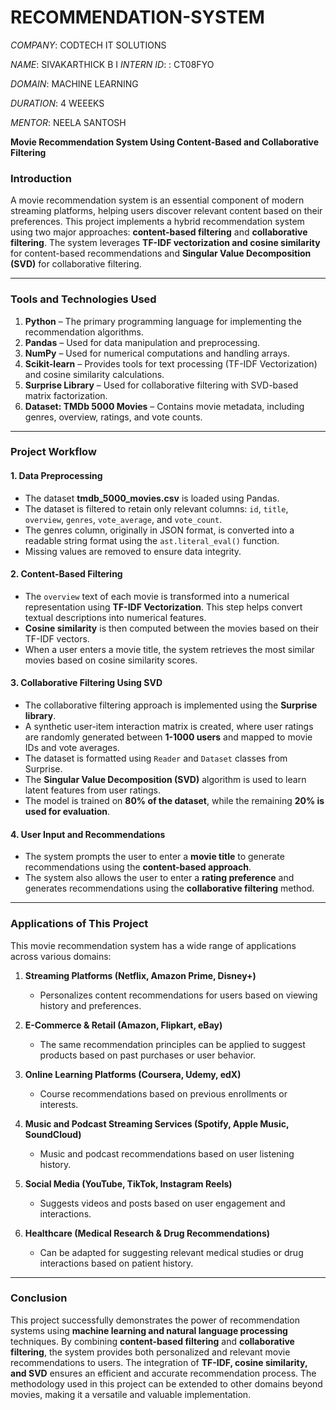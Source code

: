 # RECOMMENDATION-SYSTEM

*COMPANY*: CODTECH IT SOLUTIONS

*NAME*: SIVAKARTHICK B
I
*INTERN ID*: : CT08FYO

*DOMAIN*: MACHINE LEARNING

*DURATION*: 4 WEEEKS

*MENTOR*: NEELA SANTOSH

**Movie Recommendation System Using Content-Based and Collaborative Filtering**

### **Introduction**
A movie recommendation system is an essential component of modern streaming platforms, helping users discover relevant content based on their preferences. This project implements a hybrid recommendation system using two major approaches: **content-based filtering** and **collaborative filtering**. The system leverages **TF-IDF vectorization and cosine similarity** for content-based recommendations and **Singular Value Decomposition (SVD)** for collaborative filtering.

---
### **Tools and Technologies Used**
1. **Python** – The primary programming language for implementing the recommendation algorithms.
2. **Pandas** – Used for data manipulation and preprocessing.
3. **NumPy** – Used for numerical computations and handling arrays.
4. **Scikit-learn** – Provides tools for text processing (TF-IDF Vectorization) and cosine similarity calculations.
5. **Surprise Library** – Used for collaborative filtering with SVD-based matrix factorization.
6. **Dataset: TMDb 5000 Movies** – Contains movie metadata, including genres, overview, ratings, and vote counts.

---
### **Project Workflow**
#### **1. Data Preprocessing**
- The dataset **tmdb_5000_movies.csv** is loaded using Pandas.
- The dataset is filtered to retain only relevant columns: `id`, `title`, `overview`, `genres`, `vote_average`, and `vote_count`.
- The genres column, originally in JSON format, is converted into a readable string format using the `ast.literal_eval()` function.
- Missing values are removed to ensure data integrity.

#### **2. Content-Based Filtering**
- The `overview` text of each movie is transformed into a numerical representation using **TF-IDF Vectorization**. This step helps convert textual descriptions into numerical features.
- **Cosine similarity** is then computed between the movies based on their TF-IDF vectors.
- When a user enters a movie title, the system retrieves the most similar movies based on cosine similarity scores.

#### **3. Collaborative Filtering Using SVD**
- The collaborative filtering approach is implemented using the **Surprise library**.
- A synthetic user-item interaction matrix is created, where user ratings are randomly generated between **1-1000 users** and mapped to movie IDs and vote averages.
- The dataset is formatted using `Reader` and `Dataset` classes from Surprise.
- The **Singular Value Decomposition (SVD)** algorithm is used to learn latent features from user ratings.
- The model is trained on **80% of the dataset**, while the remaining **20% is used for evaluation**.

#### **4. User Input and Recommendations**
- The system prompts the user to enter a **movie title** to generate recommendations using the **content-based approach**.
- The system also allows the user to enter a **rating preference** and generates recommendations using the **collaborative filtering** method.

---
### **Applications of This Project**
This movie recommendation system has a wide range of applications across various domains:

1. **Streaming Platforms (Netflix, Amazon Prime, Disney+)**
   - Personalizes content recommendations for users based on viewing history and preferences.

2. **E-Commerce & Retail (Amazon, Flipkart, eBay)**
   - The same recommendation principles can be applied to suggest products based on past purchases or user behavior.

3. **Online Learning Platforms (Coursera, Udemy, edX)**
   - Course recommendations based on previous enrollments or interests.

4. **Music and Podcast Streaming Services (Spotify, Apple Music, SoundCloud)**
   - Music and podcast recommendations based on user listening history.

5. **Social Media (YouTube, TikTok, Instagram Reels)**
   - Suggests videos and posts based on user engagement and interactions.

6. **Healthcare (Medical Research & Drug Recommendations)**
   - Can be adapted for suggesting relevant medical studies or drug interactions based on patient history.

---
### **Conclusion**
This project successfully demonstrates the power of recommendation systems using **machine learning and natural language processing** techniques. By combining **content-based filtering** and **collaborative filtering**, the system provides both personalized and relevant movie recommendations to users. The integration of **TF-IDF, cosine similarity, and SVD** ensures an efficient and accurate recommendation process. The methodology used in this project can be extended to other domains beyond movies, making it a versatile and valuable implementation.

